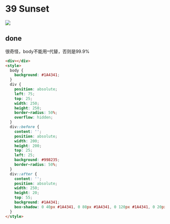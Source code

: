 # 39 Sunset

![](https://raw.githubusercontent.com/sari3l/css_battle/main/media/16774016755013/16774016830553.png)

## done

很奇怪，body不能用`*`代替，否则是99.9%

```html
<div></div>
<style>
  body {
    background: #1A4341;
  }  
  div {
    position: absolute;
    left: 75;
    top: 25;
    width: 250;
    height: 250;
    border-radius: 50%;
    overflow: hidden;
  }
  div::before {
    content: '';
    position: absolute;
    width: 200;
    height: 200;
    top: 25;
    left: 25;
    background: #998235;
    border-radius: 50%;
  }
  div::after {
    content: '';
    position: absolute;
    width: 250;
    height: 20;
    top: 55;
    background: #1A4341;
    box-shadow: 0 40px #1A4341, 0 80px #1A4341, 0 120px #1A4341, 0 20px #F3AC3C, 0 60px #F3AC3C, 0 100px #F3AC3C;
  }
</style>
```